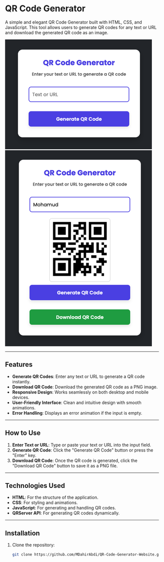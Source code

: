 # QR Code Generator

A simple and elegant QR Code Generator built with HTML, CSS, and JavaScript. This tool allows users to generate QR codes for any text or URL and download the generated QR code as an image.

![Before Generating QR Code](./assets/images/screenshot1.png)
![After Generating QR Code](./assets/images/screenshot2.png)

---

## Features

- **Generate QR Codes**: Enter any text or URL to generate a QR code instantly.
- **Download QR Code**: Download the generated QR code as a PNG image.
- **Responsive Design**: Works seamlessly on both desktop and mobile devices.
- **User-Friendly Interface**: Clean and intuitive design with smooth animations.
- **Error Handling**: Displays an error animation if the input is empty.

---

## How to Use

1. **Enter Text or URL**: Type or paste your text or URL into the input field.
2. **Generate QR Code**: Click the "Generate QR Code" button or press the "Enter" key.
3. **Download QR Code**: Once the QR code is generated, click the "Download QR Code" button to save it as a PNG file.

---

## Technologies Used

- **HTML**: For the structure of the application.
- **CSS**: For styling and animations.
- **JavaScript**: For generating and handling QR codes.
- **QRServer API**: For generating QR codes dynamically.

---

## Installation

1. Clone the repository:
   ```bash
   git clone https://github.com/MDahirAbdi/QR-Code-Generator-Website.git
